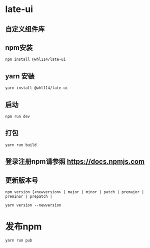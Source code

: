 # late-ui
## 自定义组件库
## npm安装
```
npm install @whl114/late-ui

```
## yarn 安装
```
yarn install @whl114/late-ui

```

## 启动
``` 
npm run dev
```
## 打包
```
yarn run build
```
## 登录注册npm请参照 https://docs.npmjs.com

## 更新版本号
```
npm version [<newversion> | major | minor | patch | premajor | preminor | prepatch | 

yarn version --newversion

```
# 发布npm
```
yarn run pub
```